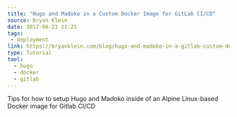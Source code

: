 ```yaml
---
title: "Hugo and Madoko in a Custom Docker Image for GitLab CI/CD"
source: Bryan Klein
date: 2017-06-21 21:21
tags: 
 - deployment
link: https://bryanklein.com/blog/hugo-and-madoko-in-a-gitlab-custom-docker-image/
type: Tutorial
tool:
  - hugo
  - docker
  - gitlab
---
```

Tips for how to setup Hugo and Madoko inside of an Alpine Linux-based Docker image for Gitlab CI/CD





